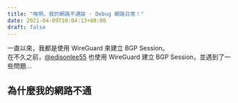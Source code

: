 ```yaml
---
title: "唉啊，我的網路不通誒 - Debug 網路日常！"
date: 2021-04-09T10:04:13+08:00
draft: false
---
```


一直以來，我都是使用 WireGuard 來建立 BGP Session。  
在不久之前，[@edisonlee55](https://edisonlee55.com/) 也使用 WireGuard 建立 BGP Session，並遇到了一些問題...

## 為什麼我的網路不通